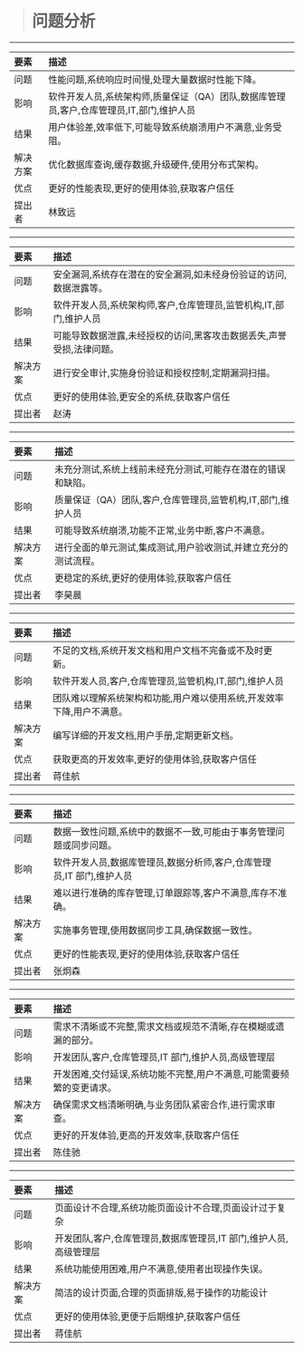 > # 问题分析

---

| 要素     | 描述                                                                                     |
| :------- | :--------------------------------------------------------------------------------------- |
| 问题     | 性能问题,系统响应时间慢,处理大量数据时性能下降。                                         |
| 影响     | 软件开发人员,系统架构师,质量保证（QA）团队,数据库管理员,客户,仓库管理员,IT,部门,维护人员 |
| 结果     | 用户体验差,效率低下,可能导致系统崩溃用户不满意,业务受阻。                                |
| 解决方案 | 优化数据库查询,缓存数据,升级硬件,使用分布式架构。                                        |
| 优点     | 更好的性能表现,更好的使用体验,获取客户信任                                               |
| 提出者   | 林致远                                                                                   |

---

| 要素     | 描述                                                                 |
| :------- | :------------------------------------------------------------------- |
| 问题     | 安全漏洞,系统存在潜在的安全漏洞,如未经身份验证的访问,数据泄露等。    |
| 影响     | 软件开发人员,系统架构师,客户,仓库管理员,监管机构,IT,部门,维护人员    |
| 结果     | 可能导致数据泄露,未经授权的访问,黑客攻击数据丢失,声誉受损,法律问题。 |
| 解决方案 | 进行安全审计,实施身份验证和授权控制,定期漏洞扫描。                   |
| 优点     | 更好的使用体验,更安全的系统,获取客户信任                             |
| 提出者   | 赵涛                                                                 |

---

| 要素     | 描述                                                            |
| :------- | :-------------------------------------------------------------- |
| 问题     | 未充分测试,系统上线前未经充分测试,可能存在潜在的错误和缺陷。    |
| 影响     | 质量保证（QA）团队,客户,仓库管理员,监管机构,IT,部门,维护人员    |
| 结果     | 可能导致系统崩溃,功能不正常,业务中断,客户不满意。               |
| 解决方案 | 进行全面的单元测试,集成测试,用户验收测试,并建立充分的测试流程。 |
| 优点     | 更稳定的系统,更好的使用体验,获取客户信任                        |
| 提出者   | 李昊晨                                                          |

---

| 要素     | 描述                                                                  |
| :------- | :-------------------------------------------------------------------- |
| 问题     | 不足的文档,系统开发文档和用户文档不完备或不及时更新。                 |
| 影响     | 软件开发人员,客户,仓库管理员,监管机构,IT,部门,维护人员                |
| 结果     | 团队难以理解系统架构和功能,用户难以使用系统,开发效率下降,用户不满意。 |
| 解决方案 | 编写详细的开发文档,用户手册,定期更新文档。                            |
| 优点     | 获取更高的开发效率,更好的使用体验,获取客户信任                        |
| 提出者   | 蒋佳航                                                                |

---

| 要素     | 描述                                                                  |
| :------- | :-------------------------------------------------------------------- |
| 问题     | 数据一致性问题,系统中的数据不一致,可能由于事务管理问题或同步问题。    |
| 影响     | 软件开发人员,数据库管理员,数据分析师,客户,仓库管理员,IT 部门,维护人员 |
| 结果     | 难以进行准确的库存管理,订单跟踪等,客户不满意,库存不准确。             |
| 解决方案 | 实施事务管理,使用数据同步工具,确保数据一致性。                        |
| 优点     | 更好的性能表现,更好的使用体验,获取客户信任                            |
| 提出者   | 张炯森                                                                |

---

| 要素     | 描述                                                                 |
| :------- | :------------------------------------------------------------------- |
| 问题     | 需求不清晰或不完整,需求文档或规范不清晰,存在模糊或遗漏的部分。       |
| 影响     | 开发团队,客户,仓库管理员,IT 部门,维护人员,高级管理层                 |
| 结果     | 开发困难,交付延误,系统功能不完整,用户不满意,可能需要频繁的变更请求。 |
| 解决方案 | 确保需求文档清晰明确,与业务团队紧密合作,进行需求审查。               |
| 优点     | 更好的开发体验,更高的开发效率,获取客户信任                           |
| 提出者   | 陈佳驰                                                               |

---

| 要素     | 描述                                                              |
| :------- | :---------------------------------------------------------------- |
| 问题     | 页面设计不合理,系统功能页面设计不合理,页面设计过于复杂            |
| 影响     | 开发团队,客户,仓库管理员,数据库管理员,IT 部门,维护人员,高级管理层 |
| 结果     | 系统功能使用困难,用户不满意,使用者出现操作失误。                  |
| 解决方案 | 简洁的设计页面,合理的页面排版,易于操作的功能设计                  |
| 优点     | 更好的使用体验,更便于后期维护,获取客户信任                        |
| 提出者   | 蒋佳航                                                            |
